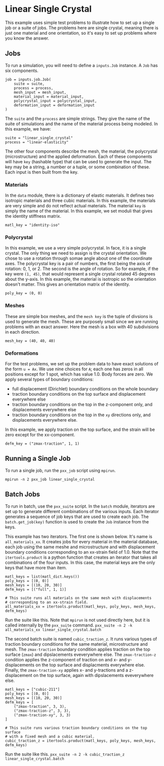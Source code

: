 # Linear Single Crystal

This example uses simple test problems to illustrate how to set up a single job or a suite of jobs. The problems here are single crystal, meaning there is just one material and one orientation, so it's easy to set up problems where you know the answer.

## Jobs
To run a simulation, you will need to define a `inputs.Job` instance. A `Job` has six components.
```
job = inputs.job.Job(
    suite = suite,
    process = process,
    mesh_input = mesh_input,
    material_input = material_input,
    polycrystal_input = polycrystal_input,
    deformation_input = deformation_input
)
```
The `suite` and the `process` are simple strings. They give the name of the suite of simulations and the name of the material process being modeled. In this example, we have:
```
suite = "linear_single_crystal"
process = "linear-elasticity"
```
The other four components describe the mesh, the material, the polycrystal (microstructure) and the applied deformation. Each of these components will have `key` (hashable type)  that can be used to generate the input. The key may be a string, a number or a tuple, or some combination of these. Each input is then built from the key.

### Materials
In the `data` module, there is a dictionary of elastic materials. It defines two
isotropic materials and three cubic materials.  In this example, the materials are very simple and do not reflect actual materials. The material `key` is simply the name of the material. In this example, we set moduli that gives the identity stiffness matrix.
```
matl_key = "identity-iso"
```

### Polycrystal
In this example, we use a very simple polycrystal. In face, it is a single crystal. The only thing we need to assign is the crystal orientation. We chose to use a rotation through somae angle about one of the coordinate axes. The polycrystal key is a pair of numbers, the first being the axis of rotation: 0, 1, or 2.  The second is the angle of rotation. So for example, if the key were `(1, 45)`, that would represent a single crystal rotated 45 degrees about the y-axis. In this example, the material is isotropic so the orientation doesn't matter. This gives an orientation matrix of the identity.
```
poly_key = (0, 0)
```
### Meshes
These are simple box meshes, and the `mesh key` is the tuple of divsions is used to generate the mesh.  These are purposely small since we are running problems with an
exact answer. Here the mesh is a box with 40 subdivisions in each direction.
```
mesh_key = (40, 40, 40)
```
### Deformations
For the test problems, we set up the problem data to have exact solutions of
the form `u = Ax`.  We use nine choices for `A`; each one has zeros in all
positions except for 1 spot, which has value 1.0.  Body forces are zero. We apply
several types of boundary conditions:
* full displacement (Dirichlet) boundary conditions on the whole boundary
* traction boundary conditions on the top surface and displacement everywhere else
* traction boundary conditions on the top in the z-component only, and displacements everywhere else
* traction boundary conditions on the top in the `xy` directions only, and displacements everywhere else.

In this example, we apply traction on the top surface, and the strain will be zero except for the xx-component.
```
defm_key = ("zmax-traction", 1, 1)
```
## Running a Single Job
To run a single job, run the `pxx_job` script using `mpirun`.

```mpirun -n 2 pxx_job linear_single_crystal```

## Batch Jobs
To run in batch, use the `pxx_suite` script. In the `batch` module, iterators are set up to generate different combinations of the various inputs. Each iterator generates a sequence of job keys that are used to create each job. The `batch.get_job(key)` function is used to create the `Job` instance from the keys.

This example has two iterators. The first one is shown below. It's name is `all_materials_xx`. It creates jobs for every material in the material database, each job using the same meshe and microstructure and with displacement boundary conditions corresponding to an xx-strain field of 1.0. Note that the `itertools.product` is a python function that creates an iterator that takes all combinations of the four inputs. In this case, the material keys are the only keys that have more than item.
```
matl_keys = list(matl_dict.keys())
poly_keys = [(0, 0)]
mesh_keys = [(10, 20, 30)]
defm_keys = [("full", 1, 1)]

# This suite runs all materials on the same mesh with displacements
# corresponding to an xx-strain field.
all_materials_xx = itertools.product(matl_keys, poly_keys, mesh_keys, defm_keys)
```
Run the suite like this. Note that `mpirun` is not used directly here, but it is called internally by the `pxx_suite` command.
```pxx_suite -n 2 -k all_materials_xx linear_single_crystal.batch```

The second batch suite is named `cubic_traction_z`.  It runs various types of traction boundary conditions for the same material, microstructure and mesh. The `zmax-traction` boundary condition applies traction on the top surface (`zmax`) and dipslacements eveverywhere else. The `zmax-traction-z` condition applies the z-component of traction on and x- and y-displacements on the top surface and displacments everywhere else. Finally, the `zmax-traction-xy` applies x- and y-tractions and a z-displacement on the top surface, again with dipslacements eveverywhere else.
```
matl_keys = ["cubic-211"]
poly_keys = [(0, 0)]
mesh_keys = [(10, 20, 30)]
defm_keys = [
    ("zmax-traction", 3, 3),
    ("zmax-traction-z", 3, 3),
    ("zmax-traction-xy", 3, 3)
]

# This suite runs various traction boundary conditions on the top surface
# with a fixed mesh and a cubic material.
cubic_traction_z = itertools.product(matl_keys, poly_keys, mesh_keys, defm_keys)
```
Run the suite like this.
```pxx_suite -n 2 -k cubic_traction_z linear_single_crystal.batch```
